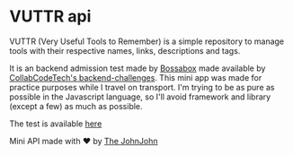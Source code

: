 # VUTTR api

VUTTR (Very Useful Tools to Remember) is a simple repository to manage tools with their respective names, links, descriptions and tags.

It is an backend admission test made by [Bossabox](https://www.bossabox.com/) made available by [CollabCodeTech's backend-challenges](https://github.com/CollabCodeTech/backend-challenges). This mini app was made for practice purposes while I travel on transport. I'm trying to be as pure as possible in the Javascript language, so I'll avoid framework and library (except a few) as much as possible.

The test is available [here](https://www.notion.so/Back-end-0b2c45f1a00e4a849eefe3b1d57f23c6)

Mini API made with ❤️ by [The JohnJohn](https://github.com/thejohnjohn)

